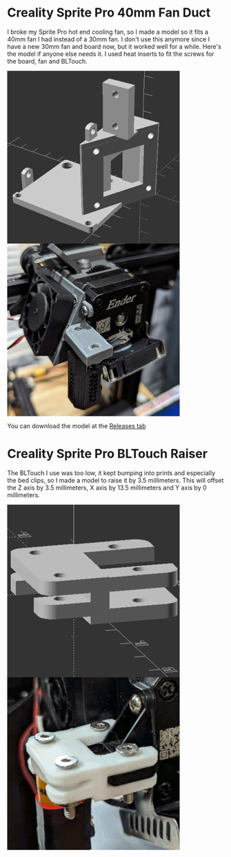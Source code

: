 # Creality Sprite Pro 40mm Fan Duct
I broke my Sprite Pro hot end cooling fan, so I made a model so it fits a 40mm fan I had instead of a 30mm fan. I don't use this anymore since I have a new 30mm fan and board now, but it worked well for a while. Here's the model if anyone else needs it. I used heat inserts to fit the screws for the board, fan and BLTouch.

<img src="./creality_sprite_pro_40mm_fan_duct_render.png" align="left" title="Static colour" width="400" height="400" />
<img src="./creality_sprite_pro_40mm_fan_duct.jpg" align="left" title="Static colour" width="400" height="400" />
<br clear="left"/>

You can download the model at the [Releases tab](https://github.com/diademiemi/3d_printer_configs_ender3/releases/tag/2023-10-28)


# Creality Sprite Pro BLTouch Raiser
The BLTouch I use was too low, it kept bumping into prints and especially the bed clips, so I made a model to raise it by 3.5 millimeters. This will offset the Z axis by 3.5 millimeters, X axis by 13.5 millimeters and Y axis by 0 millimeters.

<img src="./creality_sprite_pro_bltouch_raiser_render.png" align="left" title="Static colour" width="400" height="400" />
<img src="./creality_sprite_pro_bltouch_raiser.jpg" align="left" title="Static colour" width="400" height="400" />
<br clear="left"/>
